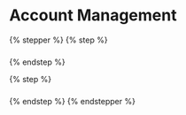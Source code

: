 # Account Management

{% stepper %}
{% step %}
###


{% endstep %}

{% step %}
###


{% endstep %}
{% endstepper %}

